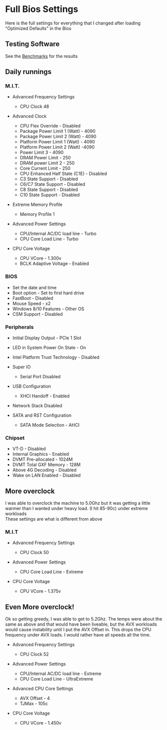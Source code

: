 # Full Bios Settings

Here is the full settings for everything that I changed after loading "Optimized Defaults" in the Bios

## Testing Software
See the [Benchmarks](Benchmarks.md) for the results<br>

## Daily runnings

### M.I.T.
* Advanced Frequency Settings
  * CPU Clock 48


* Advanced Clock
  * CPU Flex Override - Disabled
  * Package Power Limit 1 (Watt) - 4090
  * Package Power Limit 2 (Watt) - 4090
  * Platform Power Limit 1 (Watt) - 4090
  * Platform Power Limit 2 (Watt) -4090
  * Power Limit 3 - 4090
  * DRAM Power Limit - 250
  * DRAM power Limit 2 - 250
  * Core Current Limit - 250
  * CPU Enhanced Half State (C1E) - Disabled
  * C3 State Support - Disabled
  * C6/C7 State Support - Disabled
  * C8 State Support - Disabled
  * C10 State Support - Disabled


* Extreme Memory Profile
  * Memory Profile 1


* Advanced Power Settings
  * CPU/Internal AC/DC load line - Turbo
  * CPU Core Load Line - Turbo


* CPU Core Voltage
  * CPU VCore - 1.300v
  * BCLK Adaptive Voltage - Enabled
  

### BIOS
 * Set the date and time
 * Boot option - Set to first hard drive
 * FastBoot - Disabled
 * Mouse Speed - x2
 * Windows 8/10 Features - Other OS
 * CSM Support - Disabled

### Peripherals
* Initial Display Output - PCIe  1 Slot
* LED in System Power On State - On
* Intel Platform Trust Technology - Disabled


* Super IO
  * Serial Port Disabled


* USB Configuration
  * XHCI Handoff - Enabled


* Network Stack
   Disabled


* SATA and RST Configuration
  * SATA Mode Selection - AHCI


### Chipset
* VT-D - Disabled
* Internal Graphics - Enabled
* DVMT Pre-allocated - 1024M
* DVMT Total GXF Memory - 128M
* Above 4G  Decoding - Disabled
* Wake on LAN Enabled - Disabled


## More overclock
I was able to overclock the machine to 5.0Ghz but it was getting a little warmer than I wanted under heavy load. (I hit 85-90c) under extreme workloads <br>
These settings are what is different from above

### M.I.T
* Advanced Frequency Settings
  * CPU Clock 50


* Advanced Power Settings
  * CPU Core Load Line - Extreme


* CPU Core Voltage
  * CPU VCore - 1.375v


## Even More overclock!
Ok so getting greedy, I was able to get to 5.2Ghz. The temps were about the same as above and that would have been liveable, but the AVX workloads would cause instability until I put the AVX Offset in. This drops the CPU frequency under AVX loads. I would rather have all speeds all the time.

* Advanced Frequency Settings
  * CPU Clock 52


* Advanced Power Settings
  * CPU/Internal AC/DC load line - Extreme
  * CPU Core Load Line - UltraExtreme


* Advanced CPU Core Settings
  * AVX Offset - 4
  * TJMax - 105c


* CPU Core Voltage
  * CPU VCore - 1.450v
